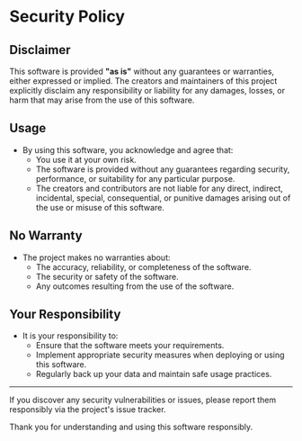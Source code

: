 # Security Policy

## Disclaimer

This software is provided **"as is"** without any guarantees or warranties, either expressed or implied. The creators and maintainers of this project explicitly disclaim any responsibility or liability for any damages, losses, or harm that may arise from the use of this software.

## Usage

- By using this software, you acknowledge and agree that:
  - You use it at your own risk.
  - The software is provided without any guarantees regarding security, performance, or suitability for any particular purpose.
  - The creators and contributors are not liable for any direct, indirect, incidental, special, consequential, or punitive damages arising out of the use or misuse of this software.

## No Warranty

- The project makes no warranties about:
  - The accuracy, reliability, or completeness of the software.
  - The security or safety of the software.
  - Any outcomes resulting from the use of the software.

## Your Responsibility

- It is your responsibility to:
  - Ensure that the software meets your requirements.
  - Implement appropriate security measures when deploying or using this software.
  - Regularly back up your data and maintain safe usage practices.

---

If you discover any security vulnerabilities or issues, please report them responsibly via the project's issue tracker.

Thank you for understanding and using this software responsibly.
